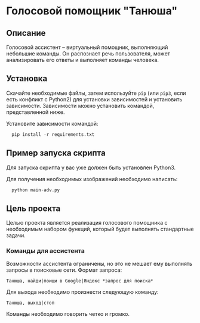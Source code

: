 
# Голосовой помощник "Танюша"
## Описание
Голосовой ассистент – виртуальный помощник, выполняющий небольшие команды. Он распознает речь пользователя, может анализировать его ответы и выполняет команды человека.

## Установка
Скачайте необходимые файлы, затем используйте `pip` (или `pip3`, если есть конфликт с Python2) для установки зависимостей и установить зависимости. Зависимости можно установить командой, представленной ниже.

Установите зависимости командой:
```python
  pip install -r requirements.txt
```

## Пример запуска скрипта
Для запуска скрипта у вас уже должен быть установлен Python3.

Для получения необходимых изображений необходимо написать:

```python
  python main-adv.py
```

## Цель проекта
Целью проекта является реализация голосового помощника с необходимым набором функций, который будет выполнять стандартные задачи.

### Команды для ассистента
Возможности ассистента ограничены, но это не мешает ему выполнять запросы в поисковые сети. Формат запроса:

` Танюша, найди|поищи в Google|Яндекс *запрос для поиска* `

Для выхода необходимо произнести следующую команду:

` Танюша, выход|стоп `

Команды необходимо говорить четко и громко.